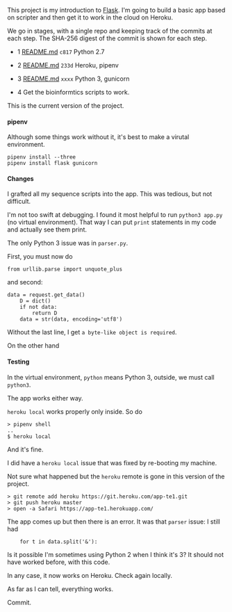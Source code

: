 This project is my introduction to [Flask](http://flask.pocoo.org).  I'm going to build a basic app based on scripter and then get it to work in the cloud on Heroku.

We go in stages, with a single repo and keeping track of the commits at each step.  The SHA-256 digest of the commit is shown for each step.

- 1  [README.md](md/README1.md) ``c817``
Python 2.7

- 2 [README.md](md/README2.md) ``233d`` 
Heroku, pipenv

- 3 [README.md](md/README3.md) ``xxxx`` Python 3, gunicorn

- 4 Get the bioinformtics scripts to work.

This is the current version of the project.

#### pipenv

Although some things work without it, it's best to make a virutal environment.

```
pipenv install --three
pipenv install flask gunicorn
```

#### Changes


I grafted all my sequence scripts into the app.  This was tedious, but not difficult.

I'm not too swift at debugging.  I found it most helpful to run ``python3 app.py`` (no virtual environment).  That way I can put ``print`` statements in my code and actually see them print.

The only Python 3 issue was in ``parser.py``.  

First, you must now do 

```
from urllib.parse import unquote_plus
```

and second:

```
data = request.get_data()
    D = dict()
    if not data:
        return D
    data = str(data, encoding='utf8')
```

Without the last line, I get ``a byte-like object is required``.

On the other hand

#### Testing

In the virtual environment, ``python`` means Python 3, outside, we must call ``python3``.

The app works either way.

``heroku local`` works properly only inside.  So do

```
> pipenv shell 
..
$ heroku local
```

And it's fine.

I did have a ``heroku local`` issue that was fixed by re-booting my machine.

Not sure what happened but the ``heroku`` remote is gone in this version of the project.

```
> git remote add heroku https://git.heroku.com/app-te1.git
> git push heroku master
> open -a Safari https://app-te1.herokuapp.com/
```

The app comes up but then there is an error.  It was that ``parser`` issue:  I still had

```
    for t in data.split('&'):
```

Is it possible I'm sometimes using Python 2 when I think it's 3?  It should not have worked before, with this code.

In any case, it now works on Heroku.  Check again locally.

As far as I can tell, everything works.

Commit.

```
```

